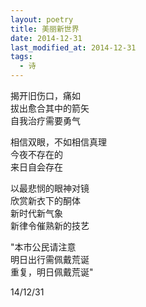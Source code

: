 ```yaml
---
layout: poetry
title: 美丽新世界
date: 2014-12-31
last_modified_at: 2014-12-31
tags:
  - 诗
---
```



揭开旧伤口，痛如<br>
拔出愈合其中的箭矢<br>
自我治疗需要勇气

相信双眼，不如相信真理<br>
今夜不存在的<br>
来日自会存在<br>

以最悲悯的眼神对镜<br>
欣赏新衣下的酮体<br>
新时代新气象<br>
新律令催熟新的技艺<br>

"本市公民请注意<br>
明日出行需佩戴荒诞<br>
重复，明日佩戴荒诞"<br>

14/12/31
